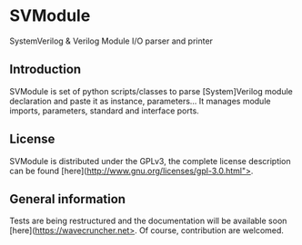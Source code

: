 # SVModule
SystemVerilog &amp; Verilog Module I/O parser and printer

## Introduction
SVModule is set of python scripts/classes to parse [System]Verilog module declaration and paste it as instance,
parameters... It manages module imports, parameters, standard and interface ports.

## License
SVModule is distributed under the GPLv3, the complete license description can be found
[here](http://www.gnu.org/licenses/gpl-3.0.html">.

## General information
Tests are being restructured and the documentation will be available soon [here](https://wavecruncher.net>. Of course,
contribution are welcomed.
